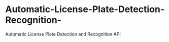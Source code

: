 # Automatic-License-Plate-Detection-Recognition-
Automatic License Plate Detection and Recognition API
